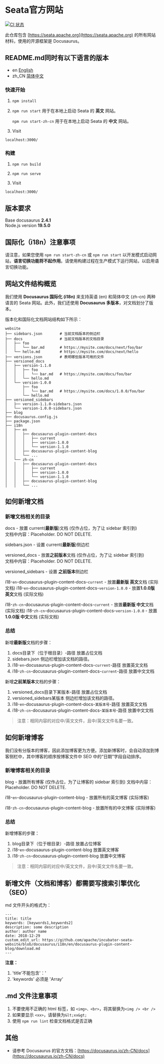 # Seata官方网站

[![CI 状态](https://github.com/apache/incubator-seata-website/workflows/CI/badge.svg)](https://github.com/apache/incubator-seata-website/actions)

此仓库包含 [https://seata.apache.org](https://seata.apache.org) 的所有网站材料，使用的开源框架是 Docusaurus。

## README.md同时有以下语言的版本

- en [English](../README.md)
- zh_CN [简体中文](README.zh_CN.md)

### 快速开始

1. `npm install`

2. `npm run start` 用于在本地上启动 Seata 的 **英文** 网站。

    `npm run start-zh-cn` 用于在本地上启动 Seata 的 **中文** 网站。

3. Visit

```text
localhost:3000/
```

### 构建

1. `npm run build`

2. `npm run serve`

3. Visit

```text
localhost:3000/
```

## 版本要求

Base docusaurus **2.4.1**  
Node.js version **19.5.0**

## 国际化（i18n）注意事项

请注意，如果您使用 `npm run start-zh-cn` 或 `npm run start` 以开发模式启动网站，**语言切换功能将不起作用**。请使用构建过程在生产模式下运行网站，以启用语言切换功能。

## 网站文件结构概览

我们使用 **Docusaurus 国际化 (i18n)** 来支持英语 (en) 和简体中文 (zh-cn) 两种语言的 Seata 网站。此外，我们还使用 **Docusaurus 多版本**，对文档划分了版本。

版本化和国际化文档网站结构如下所示：

```text
website  
├── sidebars.json        # 当前文档版本的侧边栏  
├── docs                 # 当前文档版本的文档目录  
│   ├── foo  
│   │   └── bar.md       # https://mysite.com/docs/next/foo/bar  
│   └── hello.md         # https://mysite.com/docs/next/hello  
├── versions.json        # 表明哪些版本可用的文件  
├── versioned_docs  
│   ├── version-1.1.0  
│   │   ├── foo  
│   │   │   └── bar.md   # https://mysite.com/docs/foo/bar  
│   │   └── hello.md  
│   └── version-1.0.0  
│       ├── foo  
│       │   └── bar.md   # https://mysite.com/docs/1.0.0/foo/bar  
│       └── hello.md  
├── versioned_sidebars  
│   ├── version-1.1.0-sidebars.json  
│   └── version-1.0.0-sidebars.json  
├── blog 
├── docusaurus.config.js  
├── package.json  
├── i18n
│   ├── en
│   │   ├── docusaurus-plugin-content-docs
│   │   │   ├── current
│   │   │   ├── version-1.0.0
│   │   │   └── version-1.1.0
│   │   ├── docusaurus-plugin-content-blog
│   │   └── ...
│   └── zh-cn
│   │   ├── docusaurus-plugin-content-docs
│   │   │   ├── current
│   │   │   ├── version-1.0.0
│   │   │   └── version-1.1.0
│   │   ├── docusaurus-plugin-content-blog
│   │   └── ...
```

## 如何新增文档

### 新增文档相关的目录

docs - 放置 current(**最新版**)文档 (仅作占位，为了让 sidebar 索引到)  
    文档中内容：Placeholder. DO NOT DELETE.

sidebars.json - 设置 current(**最新版**)侧边栏

versioned_docs - 放置**之前版本**文档 (仅作占位，为了让 sidebar 索引到)  
    文档中内容：Placeholder. DO NOT DELETE.

versioned_sidebars - 设置 **之前版本**侧边栏

i18-`en`-docusaurus-plugin-content-docs-`current` - 放置**最新版 英文**文档 (实际文档)
i18-`en`-docusaurus-plugin-content-docs-`version-1.0.0` - 放置**1.0.0版 英文**文档 (实际文档)

i18-`zh-cn`-docusaurus-plugin-content-docs-`current` - 放置**最新版 中文**文档 (实际文档)
i18-`zh-cn`-docusaurus-plugin-content-docs-`version-1.0.0` - 放置**1.0.0版 中文**文档 (实际文档)

### 总结

新增**最新版**文档的步骤：

1. docs目录下（位于根目录）-路径 放置占位文档
2. sidebars.json 侧边栏增加该文档的路径。
3. i18-`en`-docusaurus-plugin-content-docs-`current`-路径 放置英文文档
4. i18-`zh-cn`-docusaurus-plugin-content-docs-`current`-路径 放置中文文档

新增**之前某版本**文档的步骤：

1. versioned_docs目录下某版本-路径 放置占位文档
2. versioned_sidebars某版本 侧边栏增加该文档的路径。
3. i18-`en`-docusaurus-plugin-content-docs-`某版本号`-路径 放置英文文档
4. i18-`zh-cn`-docusaurus-plugin-content-docs-`某版本号`-路径 放置中文文档

> 注意：相同内容的对应中/英文文件，且中/英文文件名要一致。

## 如何新增博客

我们没有分版本的博客，因此添加博客更为方便。添加新博客时，会自动添加到博客侧栏中，其中博客的顺序按博客文件中 SEO 中的“日期”字段自动排序。

### 新增博客相关的目录

blog - 放置所有博客 (仅作占位，为了让博客的 sidebar 索引到)
    文档中内容：Placeholder. DO NOT DELETE.

i18-`en`-docusaurus-plugin-content-blog - 放置所有的英文博客 (实际博客)

i18-`zh-cn`-docusaurus-plugin-content-blog - 放置所有的中文博客 (实际博客)

### 总结

新增博客的步骤：

1. blog目录下（位于根目录）-路径 放置占位博客
2. i18-`en`-docusaurus-plugin-content-blog 放置英文博客
3. i18-`zh-cn`-docusaurus-plugin-content-blog 放置中文博客

> 注意：相同内容的对应中/英文文件，且中/英文文件名要一致。

## 新增文件（文档和博客）都需要写搜索引擎优化（SEO）

md 文件开头的格式为：

```text
---
title: title
keywords: [keywords1,keywords2]
description: some description
author: author name
date: 2018-12-29
custom_edit_url: https://github.com/apache/incubator-seata-website/blob/docusaurus/i18n/en/docusaurus-plugin-content-blog/download.md
---
```

**注意：**

1. 'title'不能包含'：'
2. 'keywords' 必须是 'Array'
<!-- 3. “custom_edit_url”是指向此存储库中文档的链接，是必需的。 -->

## .md 文件注意事项

1. 不要使用不正确的 html 标签，如 `<img>、<br>`，将其替换为`<img /> <br />`
2. 如果要显示 `<xx>`，请替换为`&lt;xx&gt;`
3. 使用 `npm run lint` 检查文档格式是否正确

## 其他

- 请参考 Docusaurus 的官方文档：[https://docusaurus.io/zh-CN/docs](https://docusaurus.io/zh-CN/docs)
